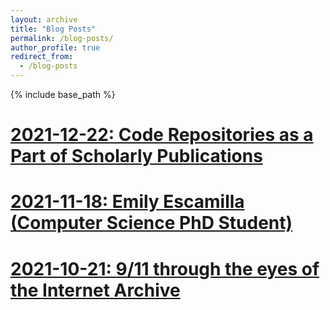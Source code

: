 ```yaml
---
layout: archive
title: "Blog Posts"
permalink: /blog-posts/
author_profile: true
redirect_from:
  - /blog-posts
---
```


{% include base_path %}

# [2021-12-22: Code Repositories as a Part of Scholarly Publications]()

# [2021-11-18: Emily Escamilla (Computer Science PhD Student)](https://ws-dl.blogspot.com/2021/11/2021-11-xx-emily-escamilla-computer.html)

# [2021-10-21: 9/11 through the eyes of the Internet Archive](https://ws-dl.blogspot.com/2021/10/2021-10-21-911-through-eyes-of-internet.html)

